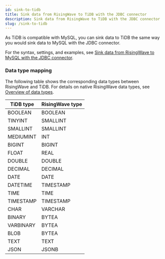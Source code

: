 ```yaml
---
id: sink-to-tidb
title: Sink data from RisingWave to TiDB with the JDBC connector
description: Sink data from RisingWave to TiDB with the JDBC connector.
slug: /sink-to-tidb
---
```


As TiDB is compatible with MySQL, you can sink data to TiDB the same way you would sink data to MySQL with the JDBC connector. 

For the syntax, settings, and examples, see [Sink data from RisingWave to MySQL with the JDBC connector](sink-to-mysql.md).

### Data type mapping

The following table shows the corresponding data types between RisingWave and TiDB. For details on native RisingWave data types, see [Overview of data types](../sql/sql-data-types.md).

| TiDB type  | RisingWave type |
|------------|-----------------|
| BOOLEAN | BOOLEAN |
| TINYINT | SMALLINT |
| SMALLINT | SMALLINT |
| MEDIUMINT | INT |
| BIGINT | BIGINT |
| FLOAT | REAL |
| DOUBLE | DOUBLE |
| DECIMAL | DECIMAL |
| DATE | DATE |
| DATETIME | TIMESTAMP |
| TIME | TIME |
| TIMESTAMP | TIMESTAMP |
| CHAR | VARCHAR |
| BINARY | BYTEA |
| VARBINARY | BYTEA |
| BLOB | BYTEA |
| TEXT | TEXT |
| JSON | JSONB |